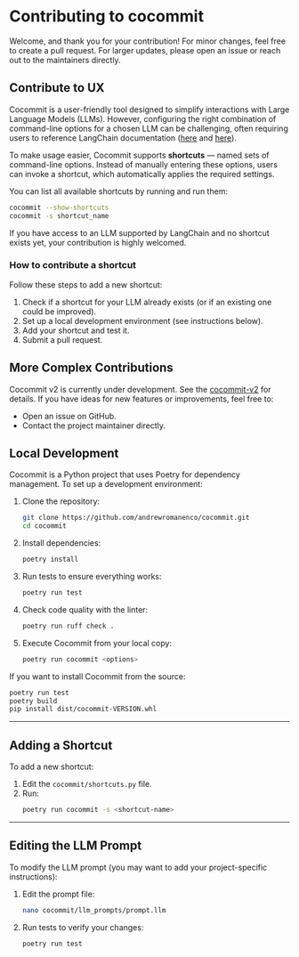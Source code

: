# Contributing to cocommit

Welcome, and thank you for your contribution! For minor changes, feel free to create a pull request. For larger updates, please open an issue or reach out to the maintainers directly.

## Contribute to UX
Cocommit is a user-friendly tool designed to simplify interactions with Large Language Models (LLMs). However, configuring the right combination of command-line options for a chosen LLM can be challenging, often requiring users to reference LangChain documentation ([here](https://python.langchain.com/api_reference/langchain/chat_models/langchain.chat_models.base.init_chat_model.html) and [here](https://python.langchain.com/docs/integrations/chat/)).

To make usage easier, Cocommit supports **shortcuts** — named sets of command-line options. Instead of manually entering these options, users can invoke a shortcut, which automatically applies the required settings.

You can list all available shortcuts by running and run them:

```sh
cocommit --show-shortcuts
cocommit -s shortcut_name
```

If you have access to an LLM supported by LangChain and no shortcut exists yet, your contribution is highly welcomed.

### How to contribute a shortcut

Follow these steps to add a new shortcut:

1. Check if a shortcut for your LLM already exists (or if an existing one could be improved).
2. Set up a local development environment (see instructions below).
3. Add your shortcut and test it.
4. Submit a pull request.

## More Complex Contributions

Cocommit v2 is currently under development. See the [cocommit-v2](https://github.com/andrewromanenco/cocommit/blob/main/docs/cocommit-v2.md) for details. If you have ideas for new features or improvements, feel free to:

- Open an issue on GitHub.
- Contact the project maintainer directly.

## Local Development

Cocommit is a Python project that uses Poetry for dependency management. To set up a development environment:

1. Clone the repository:
   ```sh
   git clone https://github.com/andrewromanenco/cocommit.git
   cd cocommit
   ```
2. Install dependencies:
   ```sh
   poetry install
   ```
3. Run tests to ensure everything works:
   ```sh
   poetry run test
   ```
4. Check code quality with the linter:
   ```sh
   poetry run ruff check .
   ```
5. Execute Cocommit from your local copy:
   ```sh
   poetry run cocommit <options>
   ```

If you want to install Cocommit from the source:

```sh
poetry run test
poetry build
pip install dist/cocommit-VERSION.whl
```

---

## Adding a Shortcut

To add a new shortcut:

1. Edit the `cocommit/shortcuts.py` file.
2. Run:
   ```sh
   poetry run cocommit -s <shortcut-name>
   ```

---

## Editing the LLM Prompt

To modify the LLM prompt (you may want to add your project-specific instructions):

1. Edit the prompt file:
   ```sh
   nano cocommit/llm_prompts/prompt.llm
   ```
2. Run tests to verify your changes:
   ```sh
   poetry run test
   ```
